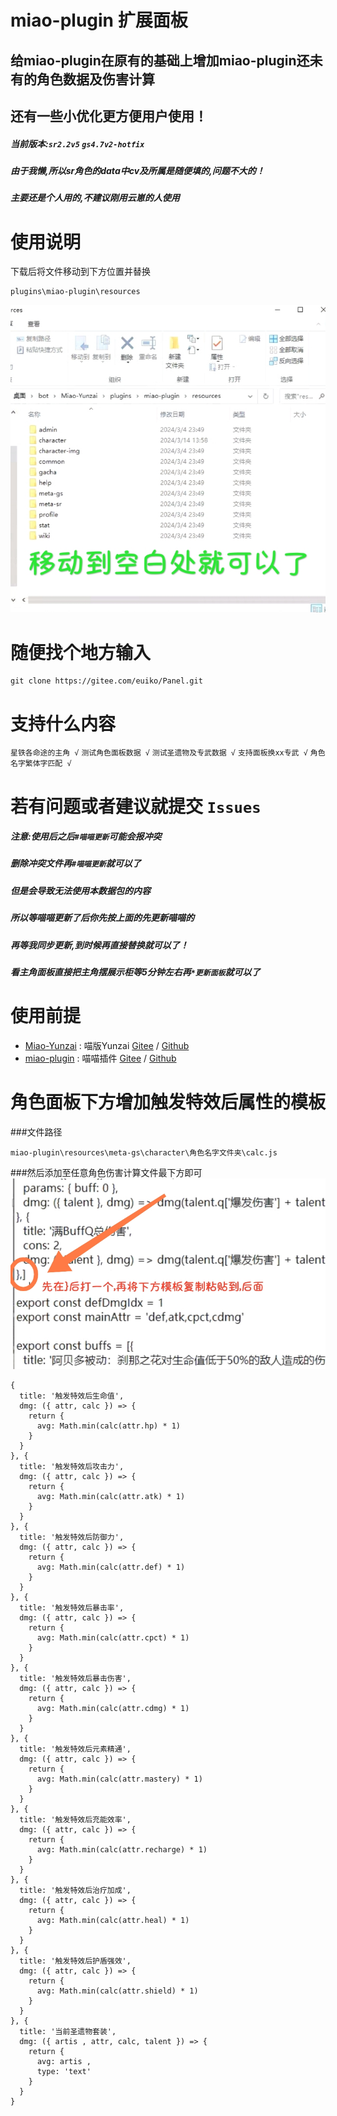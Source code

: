# miao-plugin 扩展面板

## 给miao-plugin在原有的基础上增加miao-plugin还未有的角色数据及伤害计算
## 还有一些小优化更方便用户使用！
#####  _当前版本:`sr2.2v5` `gs4.7v2-hotfix`_ 
##### 由于我懒,所以sr角色的data中cv及所属是随便填的,问题不大的！
##### 主要还是个人用的,不建议刚用云崽的人使用

#  **使用说明** 
下载后将文件移动到下方位置并替换
```
plugins\miao-plugin\resources
```
![输入图片说明](1000223543.jpg)
#  **随便找个地方输入** 
```
git clone https://gitee.com/euiko/Panel.git
```

#  **支持什么内容** 
`星铁各命途的主角 √`
`测试角色面板数据 √`
`测试圣遗物及专武数据 √`
`支持面板换xx专武 √`
`角色名字繁体字匹配 √`

# 若有问题或者建议就提交  `Issues` 
##### 注意:使用后之后`#喵喵更新`可能会报冲突
##### 删除冲突文件再`#喵喵更新`就可以了
##### 但是会导致无法使用本数据包的内容
##### 所以等喵喵更新了后你先按上面的先更新喵喵的
##### 再等我同步更新,到时候再直接替换就可以了！
##### 看主角面板直接把主角摆展示柜等5分钟左右再`*更新面板`就可以了

# 使用前提
* [Miao-Yunzai](https://github.com/yoimiya-kokomi/Miao-Yunzai) : 喵版Yunzai [Gitee](https://gitee.com/yoimiya-kokomi/Miao-Yunzai)
  / [Github](https://github.com/yoimiya-kokomi/Miao-Yunzai)
* [miao-plugin](https://github.com/yoimiya-kokomi/miao-plugin) : 喵喵插件 [Gitee](https://gitee.com/yoimiya-kokomi/miao-plugin)
  / [Github](https://github.com/yoimiya-kokomi/miao-plugin)

# 角色面板下方增加触发特效后属性的模板
###文件路径
```
miao-plugin\resources\meta-gs\character\角色名字文件夹\calc.js
```
###然后添加至任意角色伤害计算文件最下方即可
![输入图片说明](1000226776.jpg)
```
{
  title: '触发特效后生命值',
  dmg: ({ attr, calc }) => {
    return {
      avg: Math.min(calc(attr.hp) * 1)
    }
  }
}, {
  title: '触发特效后攻击力',
  dmg: ({ attr, calc }) => {
    return {
      avg: Math.min(calc(attr.atk) * 1)
    }
  }
}, {
  title: '触发特效后防御力',
  dmg: ({ attr, calc }) => {
    return {
      avg: Math.min(calc(attr.def) * 1)
    }
  }
}, {
  title: '触发特效后暴击率',
  dmg: ({ attr, calc }) => {
    return {
      avg: Math.min(calc(attr.cpct) * 1)
    }
  }
}, {
  title: '触发特效后暴击伤害',
  dmg: ({ attr, calc }) => {
    return {
      avg: Math.min(calc(attr.cdmg) * 1)
    }
  }
}, {
  title: '触发特效后元素精通',
  dmg: ({ attr, calc }) => {
    return {
      avg: Math.min(calc(attr.mastery) * 1)
    }
  }
}, {
  title: '触发特效后充能效率',
  dmg: ({ attr, calc }) => {
    return {
      avg: Math.min(calc(attr.recharge) * 1)
    }
  }
}, {
  title: '触发特效后治疗加成',
  dmg: ({ attr, calc }) => {
    return {
      avg: Math.min(calc(attr.heal) * 1)
    }
  }
}, {
  title: '触发特效后护盾强效',
  dmg: ({ attr, calc }) => {
    return {
      avg: Math.min(calc(attr.shield) * 1)
    }
  }
}, {
  title: '当前圣遗物套装',
  dmg: ({ artis , attr, calc, talent }) => {
    return {
      avg: artis ,
      type: 'text'
    }
  }
}
```